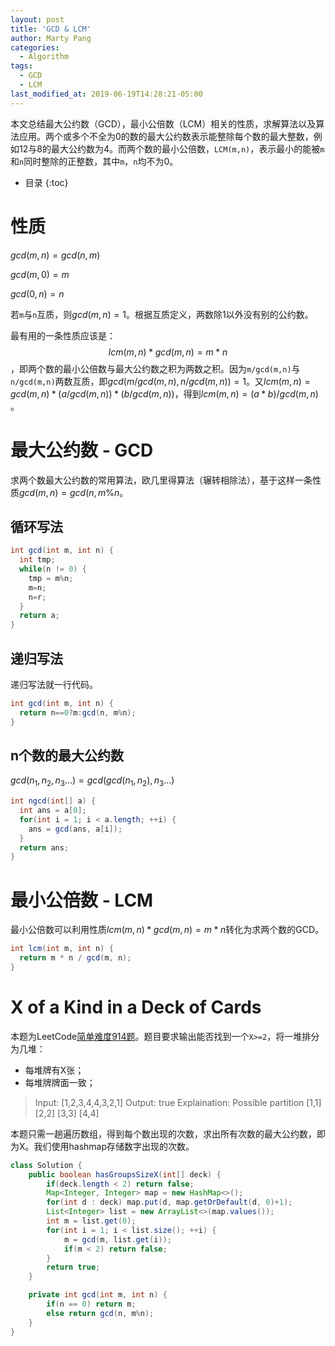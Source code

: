```yaml
---
layout: post
title: 'GCD & LCM'
author: Marty Pang
categories: 
  - Algorithm
tags: 
  - GCD
  - LCM
last_modified_at: 2019-06-19T14:28:21-05:00
---
```


本文总结最大公约数（GCD），最小公倍数（LCM）相关的性质，求解算法以及算法应用。两个或多个不全为0的数的最大公约数表示能整除每个数的最大整数，例如12与8的最大公约数为4。而两个数的最小公倍数，`LCM(m,n)`，表示最小的能被`m`和`n`同时整除的正整数，其中`m`，`n`均不为0。

* 目录
{:toc}

# 性质

$gcd(m,n)=gcd(n,m)$

$gcd(m,0)=m$

$gcd(0,n)=n$

若`m`与`n`互质，则$gcd(m,n)=1$。根据互质定义，两数除1以外没有别的公约数。

最有用的一条性质应该是：$$lcm(m,n) * gcd(m,n)=m * n​$$，即两个数的最小公倍数与最大公约数之积为两数之积。因为`m/gcd(m,n)`与`n/gcd(m,n)`两数互质，即$gcd(m/gcd(m,n),n/gcd(m,n))=1​$。又$lcm(m,n)=gcd(m,n) * (a/gcd(m,n)) * (b/gcd(m,n))​$，得到$lcm(m,n)=(a * b)/gcd(m,n)​$。

# 最大公约数 - GCD

求两个数最大公约数的常用算法，欧几里得算法（辗转相除法），基于这样一条性质$gcd(m,n)=gcd(n,m \% n$。

## 循环写法

```java
int gcd(int m, int n) {
  int tmp;
  while(n != 0) {
    tmp = m%n;
    m=n;
    n=r;
  }
  return a;
}
```

## 递归写法

递归写法就一行代码。

```java
int gcd(int m, int n) {
  return n==0?m:gcd(n, m%n);
}
```

## n个数的最大公约数

$gcd(n_1,n_2,n_3...)=gcd(gcd(n_1,n_2),n_3...)$

```java
int ngcd(int[] a) {
  int ans = a[0];
  for(int i = 1; i < a.length; ++i) {
    ans = gcd(ans, a[i]);
  }
  return ans;
}
```

# 最小公倍数 - LCM

最小公倍数可以利用性质$lcm(m,n) * gcd(m,n)=m * n$转化为求两个数的GCD。

```java
int lcm(int m, int n) {
  return m * n / gcd(m, n);
}
```



# X of a Kind in a Deck of Cards

本题为LeetCode[简单难度914题](https://leetcode.com/problems/x-of-a-kind-in-a-deck-of-cards/)。题目要求输出能否找到一个`X>=2`，将一堆排分为几堆：
- 每堆牌有X张；
- 每堆牌牌面一致；

> Input: [1,2,3,4,4,3,2,1]
> Output: true
> Explaination: Possible partition [1,1] [2,2] [3,3] [4,4]

本题只需一趟遍历数组，得到每个数出现的次数，求出所有次数的最大公约数，即为X。我们使用hashmap存储数字出现的次数。

```java
class Solution {
    public boolean hasGroupsSizeX(int[] deck) {
        if(deck.length < 2) return false;
        Map<Integer, Integer> map = new HashMap<>();
        for(int d : deck) map.put(d, map.getOrDefault(d, 0)+1);
        List<Integer> list = new ArrayList<>(map.values());
        int m = list.get(0);
        for(int i = 1; i < list.size(); ++i) {
            m = gcd(m, list.get(i));
            if(m < 2) return false;
        }
        return true;
    }

    private int gcd(int m, int n) {
        if(n == 0) return m;
        else return gcd(n, m%n);
    }
}
```
